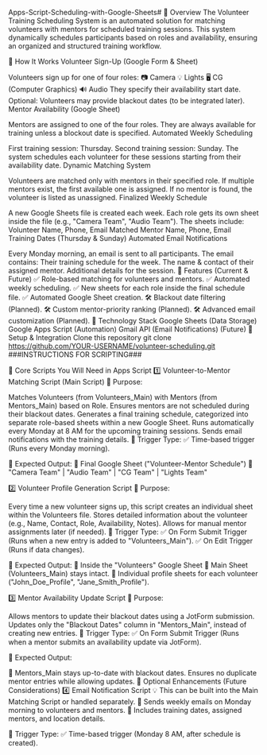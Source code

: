 
Apps-Script-Scheduling-with-Google-Sheets#
📌 Overview
The Volunteer Training Scheduling System is an automated solution for matching volunteers with mentors for scheduled training sessions. This system dynamically schedules participants based on roles and availability, ensuring an organized and structured training workflow.

📅 How It Works
Volunteer Sign-Up (Google Form & Sheet)

Volunteers sign up for one of four roles:
📷 Camera
💡 Lights
🖥️ CG (Computer Graphics)
🔊 Audio
They specify their availability start date.
Optional: Volunteers may provide blackout dates (to be integrated later).
Mentor Availability (Google Sheet)

Mentors are assigned to one of the four roles.
They are always available for training unless a blockout date is specified.
Automated Weekly Scheduling

First training session: Thursday.
Second training session: Sunday.
The system schedules each volunteer for these sessions starting from their availability date.
Dynamic Matching System

Volunteers are matched only with mentors in their specified role.
If multiple mentors exist, the first available one is assigned.
If no mentor is found, the volunteer is listed as unassigned.
Finalized Weekly Schedule

A new Google Sheets file is created each week.
Each role gets its own sheet inside the file (e.g., "Camera Team", "Audio Team").
The sheets include:
Volunteer Name, Phone, Email
Matched Mentor Name, Phone, Email
Training Dates (Thursday & Sunday)
Automated Email Notifications

Every Monday morning, an email is sent to all participants.
The email contains:
Their training schedule for the week.
The name & contact of their assigned mentor.
Additional details for the session.
📌 Features (Current & Future)
✅ Role-based matching for volunteers and mentors.
✅ Automated weekly scheduling.
✅ New sheets for each role inside the final schedule file.
✅ Automated Google Sheet creation.
🛠 Blackout date filtering (Planned).
🛠 Custom mentor-priority ranking (Planned).
🛠 Advanced email customization (Planned).
📌 Technology Stack
Google Sheets (Data Storage)
Google Apps Script (Automation)
Gmail API (Email Notifications) (Future)
📌 Setup & Integration
Clone this repository
git clone https://github.com/YOUR-USERNAME/volunteer-scheduling.git
###INSTRUCTIONS FOR SCRIPTING###

📌 Core Scripts You Will Need in Apps Script 1️⃣ Volunteer-to-Mentor Matching Script (Main Script) 🔹 Purpose:

Matches Volunteers (from Volunteers_Main) with Mentors (from Mentors_Main) based on Role. Ensures mentors are not scheduled during their blackout dates. Generates a final training schedule, categorized into separate role-based sheets within a new Google Sheet. Runs automatically every Monday at 8 AM for the upcoming training sessions. Sends email notifications with the training details. 🔹 Trigger Type: ✅ Time-based trigger (Runs every Monday morning).

🔹 Expected Output: 📁 Final Google Sheet ("Volunteer-Mentor Schedule") 📄 "Camera Team" | "Audio Team" | "CG Team" | "Lights Team"

2️⃣ Volunteer Profile Generation Script 🔹 Purpose:

Every time a new volunteer signs up, this script creates an individual sheet within the Volunteers file. Stores detailed information about the volunteer (e.g., Name, Contact, Role, Availability, Notes). Allows for manual mentor assignments later (if needed). 🔹 Trigger Type: ✅ On Form Submit Trigger (Runs when a new entry is added to "Volunteers_Main"). ✅ On Edit Trigger (Runs if data changes).

🔹 Expected Output: 📁 Inside the "Volunteers" Google Sheet 📄 Main Sheet (Volunteers_Main) stays intact. 📄 Individual profile sheets for each volunteer ("John_Doe_Profile", "Jane_Smith_Profile").

3️⃣ Mentor Availability Update Script 🔹 Purpose:

Allows mentors to update their blackout dates using a JotForm submission. Updates only the "Blackout Dates" column in "Mentors_Main", instead of creating new entries. 🔹 Trigger Type: ✅ On Form Submit Trigger (Runs when a mentor submits an availability update via JotForm).

🔹 Expected Output:

📄 Mentors_Main stays up-to-date with blackout dates. Ensures no duplicate mentor entries while allowing updates. 📌 Optional Enhancements (Future Considerations) 4️⃣ Email Notification Script 💡 This can be built into the Main Matching Script or handled separately. 🔹 Sends weekly emails on Monday morning to volunteers and mentors. 🔹 Includes training dates, assigned mentors, and location details.

🔹 Trigger Type: ✅ Time-based trigger (Monday 8 AM, after schedule is created).
